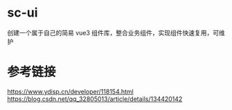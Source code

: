 # sc-ui
  创建一个属于自己的简易 vue3 组件库，整合业务组件，实现组件快速复用，可维护
# 参考链接
  https://www.ydisp.cn/developer/118154.html
  https://blog.csdn.net/qq_32805013/article/details/134420142
  
